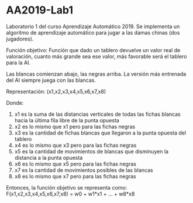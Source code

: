 # AA2019-Lab1

Laboratorio 1 del curso Aprendizaje Automático 2019.
Se implementa un algoritmo de aprendizaje automático para jugar a las damas chinas (dos jugadores).

Función objetivo:
Función que dado un tablero devuelve un valor real de valoración, cuanto más grande sea ese valor, más favorable será el tablero para la AI.

Las blancas comienzan abajo, las negras arriba.
La versión más entrenada del AI siempre juega con las blancas.

Representación:
(x1,x2,x3,x4,x5,x6,x7,x8)

Donde:
1.  x1 es la suma de las distancias verticales de todas las fichas blancas hacia la última fila libre de la punta opuesta
2.  x2 es lo mismo que x1 pero para las fichas negras
3.  x3 es la cantidad de fichas blancas que llegaron a la punta opuesta del tablero
4.  x4 es lo mismo que x3 pero para las fichas negras
5.  x5 es la cantidad de movimientos de blancas que disminuyen la distancia a la punta opuesta
6.  x6 es lo mismo que x5 pero para las fichas negras
7.  x7 es la cantidad de movimientos posibles de las blancas
8.  x8 es lo mismo que x7 pero para las fichas negras

Entonces, la función objetivo se representa como:
F(x1,x2,x3,x4,x5,x6,x7,x8) = w0 + w1\*x1 + ... + w8\*x8